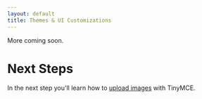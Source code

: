 ```yaml
---
layout: default
title: Themes & UI Customizations
---
```



More coming soon.

# Next Steps

In the next step you'll learn how to [upload images](../image-uploading/) with TinyMCE.

